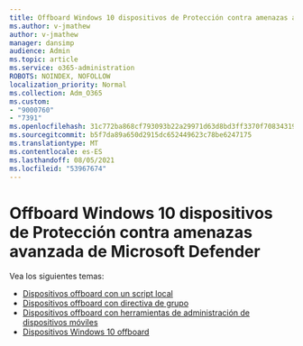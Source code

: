 ```yaml
---
title: Offboard Windows 10 dispositivos de Protección contra amenazas avanzada de Microsoft Defender
ms.author: v-jmathew
author: v-jmathew
manager: dansimp
audience: Admin
ms.topic: article
ms.service: o365-administration
ROBOTS: NOINDEX, NOFOLLOW
localization_priority: Normal
ms.collection: Adm_O365
ms.custom:
- "9000760"
- "7391"
ms.openlocfilehash: 31c772ba868cf793093b22a29971d63d8bd3ff3370f70834319a86691d62597e
ms.sourcegitcommit: b5f7da89a650d2915dc652449623c78be6247175
ms.translationtype: MT
ms.contentlocale: es-ES
ms.lasthandoff: 08/05/2021
ms.locfileid: "53967674"
---
```

# <a name="offboard-windows-10-devices-from-microsoft-defender-advanced-threat-protection"></a>Offboard Windows 10 dispositivos de Protección contra amenazas avanzada de Microsoft Defender

Vea los siguientes temas:

- [Dispositivos offboard con un script local](https://go.microsoft.com/fwlink/?linkid=2143465)
- [Dispositivos offboard con directiva de grupo](https://go.microsoft.com/fwlink/?linkid=2143632)
- [Dispositivos offboard con herramientas de administración de dispositivos móviles](https://go.microsoft.com/fwlink/?linkid=2143633)
- [Dispositivos Windows 10 offboard](https://go.microsoft.com/fwlink/?linkid=2143629)
